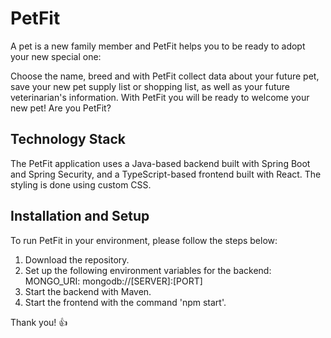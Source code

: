 # PetFit
A pet is a new family member and PetFit helps you to be ready to adopt your new special one:

Choose the name, breed and with PetFit collect data about your future pet, save your new pet supply list or shopping list, 
as well as your future veterinarian's information. With PetFit you will be ready to welcome your new pet!
Are you PetFit?

## Technology Stack

The PetFit application uses a Java-based backend built with Spring Boot and Spring Security, and a TypeScript-based frontend built with React. The styling is done using custom CSS.

## Installation and Setup

To run PetFit in your environment, please follow the steps below:

1. Download the repository.
2. Set up the following environment variables for the backend:
        MONGO_URI: mongodb://[SERVER]:[PORT]
3. Start the backend with Maven.
4. Start the frontend with the command 'npm start'.

Thank you! 👍

